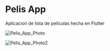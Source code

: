 # Pelis App

Aplicacion de lista de peliculas hecha en Flutter

![Pelis_App_Photo](https://user-images.githubusercontent.com/54305330/155006944-43c5bd8a-44ed-4ddb-ae97-edd47bb0e854.jpg)

![Pelis_App_Photo2](https://user-images.githubusercontent.com/54305330/155007477-ce2197cb-17e2-43e2-b740-a17d8ab190c5.jpg)

